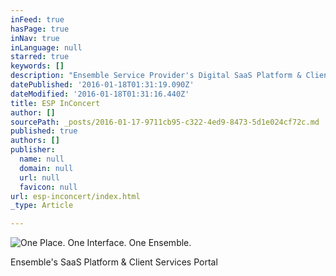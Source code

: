 ```yaml
---
inFeed: true
hasPage: true
inNav: true
inLanguage: null
starred: true
keywords: []
description: "Ensemble Service Provider's Digital SaaS Platform & Client Services Portal"
datePublished: '2016-01-18T01:31:19.090Z'
dateModified: '2016-01-18T01:31:16.440Z'
title: ESP InConcert
author: []
sourcePath: _posts/2016-01-17-9711cb95-c322-4ed9-8473-5d1e024cf72c.md
published: true
authors: []
publisher:
  name: null
  domain: null
  url: null
  favicon: null
url: esp-inconcert/index.html
_type: Article

---
```

![One Place.  One Interface.  One Ensemble.](https://s3-us-west-2.amazonaws.com/the-grid-img/p/f3cd941973d9ab6833692f4f61e0e0454e759a6f.png)

Ensemble's SaaS Platform & Client Services Portal